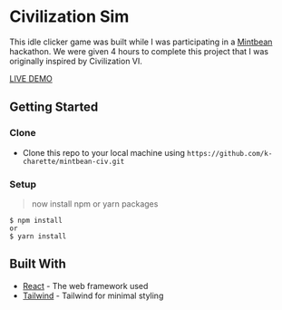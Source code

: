 # Civilization Sim

This idle clicker game was built while I was participating in a [Mintbean](https://www.mintbean.io/) hackathon. 
We were given 4 hours to complete this project that I was originally inspired by Civilization VI. 

[LIVE DEMO](https://civ-sim.netlify.app/)

## Getting Started

### Clone

- Clone this repo to your local machine using `https://github.com/k-charette/mintbean-civ.git`

### Setup

> now install npm or yarn packages

```shell
$ npm install
or
$ yarn install
```

## Built With

* [React](https://reactjs.org/) - The web framework used
* [Tailwind](https://tailwindcss.com/) - Tailwind for minimal styling





